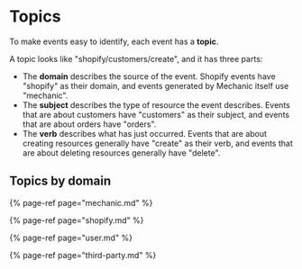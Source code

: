 # Topics

To make events easy to identify, each event has a **topic**.

A topic looks like "shopify/customers/create", and it has three parts:

* The **domain** describes the source of the event. Shopify events have "shopify" as their domain, and events generated by Mechanic itself use "mechanic".
* The **subject** describes the type of resource the event describes. Events that are about customers have "customers" as their subject, and events that are about orders have "orders".
* The **verb** describes what has just occurred. Events that are about creating resources generally have "create" as their verb, and events that are about deleting resources generally have "delete".

## Topics by domain

{% page-ref page="mechanic.md" %}

{% page-ref page="shopify.md" %}

{% page-ref page="user.md" %}

{% page-ref page="third-party.md" %}





